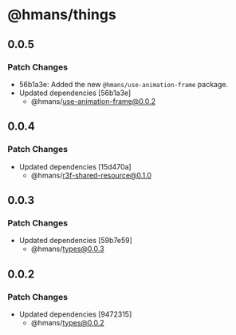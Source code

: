 # @hmans/things

## 0.0.5

### Patch Changes

- 56b1a3e: Added the new `@hmans/use-animation-frame` package.
- Updated dependencies [56b1a3e]
  - @hmans/use-animation-frame@0.0.2

## 0.0.4

### Patch Changes

- Updated dependencies [15d470a]
  - @hmans/r3f-shared-resource@0.1.0

## 0.0.3

### Patch Changes

- Updated dependencies [59b7e59]
  - @hmans/types@0.0.3

## 0.0.2

### Patch Changes

- Updated dependencies [9472315]
  - @hmans/types@0.0.2
